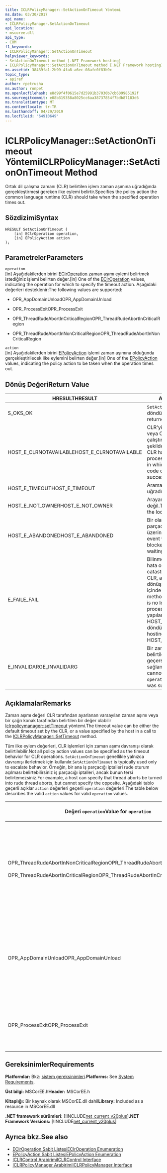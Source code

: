 ```yaml
---
title: ICLRPolicyManager::SetActionOnTimeout Yöntemi
ms.date: 03/30/2017
api_name:
- ICLRPolicyManager.SetActionOnTimeout
api_location:
- mscoree.dll
api_type:
- COM
f1_keywords:
- ICLRPolicyManager::SetActionOnTimeout
helpviewer_keywords:
- SetActionOnTimeout method [.NET Framework hosting]
- ICLRPolicyManager::SetActionOnTimeout method [.NET Framework hosting]
ms.assetid: 38439fa1-2b99-4fa8-a6ec-08afc0f83b9c
topic_type:
- apiref
author: rpetrusha
ms.author: ronpet
ms.openlocfilehash: e8d99f4f0615e7d25991b37030b7cb609985192f
ms.sourcegitcommit: e08b319358a8025cc6aa38737854f7bdb87183d6
ms.translationtype: MT
ms.contentlocale: tr-TR
ms.lasthandoff: 04/29/2019
ms.locfileid: "64910649"
---
```

# <a name="iclrpolicymanagersetactionontimeout-method"></a><span data-ttu-id="9727a-102">ICLRPolicyManager::SetActionOnTimeout Yöntemi</span><span class="sxs-lookup"><span data-stu-id="9727a-102">ICLRPolicyManager::SetActionOnTimeout Method</span></span>
<span data-ttu-id="9727a-103">Ortak dil çalışma zamanı (CLR) belirtilen işlem zaman aşımına uğradığında gerçekleştirmesi gereken ilke eylemi belirtir.</span><span class="sxs-lookup"><span data-stu-id="9727a-103">Specifies the policy action the common language runtime (CLR) should take when the specified operation times out.</span></span>  
  
## <a name="syntax"></a><span data-ttu-id="9727a-104">Sözdizimi</span><span class="sxs-lookup"><span data-stu-id="9727a-104">Syntax</span></span>  
  
```  
HRESULT SetActionOnTimeout (  
    [in] EClrOperation operation,  
    [in] EPolicyAction action  
);  
```  
  
## <a name="parameters"></a><span data-ttu-id="9727a-105">Parametreler</span><span class="sxs-lookup"><span data-stu-id="9727a-105">Parameters</span></span>  
 `operation`  
 <span data-ttu-id="9727a-106">[in] Aşağıdakilerden birini [EClrOperation](../../../../docs/framework/unmanaged-api/hosting/eclroperation-enumeration.md) zaman aşımı eylemi belirtmek istediğiniz işlemi belirten değer.</span><span class="sxs-lookup"><span data-stu-id="9727a-106">[in] One of the [EClrOperation](../../../../docs/framework/unmanaged-api/hosting/eclroperation-enumeration.md) values, indicating the operation for which to specify the timeout action.</span></span> <span data-ttu-id="9727a-107">Aşağıdaki değerleri desteklenir:</span><span class="sxs-lookup"><span data-stu-id="9727a-107">The following values are supported:</span></span>  
  
- <span data-ttu-id="9727a-108">OPR_AppDomainUnload</span><span class="sxs-lookup"><span data-stu-id="9727a-108">OPR_AppDomainUnload</span></span>  
  
- <span data-ttu-id="9727a-109">OPR_ProcessExit</span><span class="sxs-lookup"><span data-stu-id="9727a-109">OPR_ProcessExit</span></span>  
  
- <span data-ttu-id="9727a-110">OPR_ThreadRudeAbortInCriticalRegion</span><span class="sxs-lookup"><span data-stu-id="9727a-110">OPR_ThreadRudeAbortInCriticalRegion</span></span>  
  
- <span data-ttu-id="9727a-111">OPR_ThreadRudeAbortInNonCriticalRegion</span><span class="sxs-lookup"><span data-stu-id="9727a-111">OPR_ThreadRudeAbortInNonCriticalRegion</span></span>  
  
 `action`  
 <span data-ttu-id="9727a-112">[in] Aşağıdakilerden birini [EPolicyAction](../../../../docs/framework/unmanaged-api/hosting/epolicyaction-enumeration.md) işlemi zaman aşımına olduğunda gerçekleştirilecek ilke eylemini belirten değer.</span><span class="sxs-lookup"><span data-stu-id="9727a-112">[in] One of the [EPolicyAction](../../../../docs/framework/unmanaged-api/hosting/epolicyaction-enumeration.md) values, indicating the policy action to be taken when the operation times out.</span></span>  
  
## <a name="return-value"></a><span data-ttu-id="9727a-113">Dönüş Değeri</span><span class="sxs-lookup"><span data-stu-id="9727a-113">Return Value</span></span>  
  
|<span data-ttu-id="9727a-114">HRESULT</span><span class="sxs-lookup"><span data-stu-id="9727a-114">HRESULT</span></span>|<span data-ttu-id="9727a-115">Açıklama</span><span class="sxs-lookup"><span data-stu-id="9727a-115">Description</span></span>|  
|-------------|-----------------|  
|<span data-ttu-id="9727a-116">S_OK</span><span class="sxs-lookup"><span data-stu-id="9727a-116">S_OK</span></span>|<span data-ttu-id="9727a-117">`SetActionOnTimeout` başarıyla döndürüldü.</span><span class="sxs-lookup"><span data-stu-id="9727a-117">`SetActionOnTimeout` returned successfully.</span></span>|  
|<span data-ttu-id="9727a-118">HOST_E_CLRNOTAVAILABLE</span><span class="sxs-lookup"><span data-stu-id="9727a-118">HOST_E_CLRNOTAVAILABLE</span></span>|<span data-ttu-id="9727a-119">CLR'yi bir işleme yüklü değil veya CLR içinde yönetilen kod çalıştıramaz veya çağrı başarılı şekilde işleme bir durumda.</span><span class="sxs-lookup"><span data-stu-id="9727a-119">The CLR has not been loaded into a process, or the CLR is in a state in which it cannot run managed code or process the call successfully.</span></span>|  
|<span data-ttu-id="9727a-120">HOST_E_TIMEOUT</span><span class="sxs-lookup"><span data-stu-id="9727a-120">HOST_E_TIMEOUT</span></span>|<span data-ttu-id="9727a-121">Arama zaman aşımına uğradı.</span><span class="sxs-lookup"><span data-stu-id="9727a-121">The call timed out.</span></span>|  
|<span data-ttu-id="9727a-122">HOST_E_NOT_OWNER</span><span class="sxs-lookup"><span data-stu-id="9727a-122">HOST_E_NOT_OWNER</span></span>|<span data-ttu-id="9727a-123">Arayan bir kilide sahip değil.</span><span class="sxs-lookup"><span data-stu-id="9727a-123">The caller does not own the lock.</span></span>|  
|<span data-ttu-id="9727a-124">HOST_E_ABANDONED</span><span class="sxs-lookup"><span data-stu-id="9727a-124">HOST_E_ABANDONED</span></span>|<span data-ttu-id="9727a-125">Bir olay engellenen bir iş parçacığı iptal edildi veya fiber üzerinde bekleme süresi.</span><span class="sxs-lookup"><span data-stu-id="9727a-125">An event was canceled while a blocked thread or fiber was waiting on it.</span></span>|  
|<span data-ttu-id="9727a-126">E_FAIL</span><span class="sxs-lookup"><span data-stu-id="9727a-126">E_FAIL</span></span>|<span data-ttu-id="9727a-127">Bilinmeyen geri dönülemez bir hata oluştu.</span><span class="sxs-lookup"><span data-stu-id="9727a-127">An unknown catastrophic failure occurred.</span></span> <span data-ttu-id="9727a-128">CLR, artık E_FAIL bir yöntemin dönüşünün ardından, işlem içinde kullanılamaz.</span><span class="sxs-lookup"><span data-stu-id="9727a-128">After a method returns E_FAIL, the CLR is no longer usable within the process.</span></span> <span data-ttu-id="9727a-129">Yöntemleri barındırma yapılan sonraki çağrılar HOST_E_CLRNOTAVAILABLE döndürür.</span><span class="sxs-lookup"><span data-stu-id="9727a-129">Subsequent calls to hosting methods return HOST_E_CLRNOTAVAILABLE.</span></span>|  
|<span data-ttu-id="9727a-130">E_INVALIDARG</span><span class="sxs-lookup"><span data-stu-id="9727a-130">E_INVALIDARG</span></span>|<span data-ttu-id="9727a-131">Bir zaman aşımı ayarlamak için belirtilen `operation`, ya da geçersiz bir değer için sağlanan `operation`.</span><span class="sxs-lookup"><span data-stu-id="9727a-131">A timeout cannot be set for the specified `operation`, or an invalid value was supplied for `operation`.</span></span>|  
  
## <a name="remarks"></a><span data-ttu-id="9727a-132">Açıklamalar</span><span class="sxs-lookup"><span data-stu-id="9727a-132">Remarks</span></span>  
 <span data-ttu-id="9727a-133">Zaman aşımı değeri CLR tarafından ayarlanan varsayılan zaman aşımı veya bir çağrı konak tarafından belirtilen bir değer olabilir [Iclrpolicymanager::setTimeout](../../../../docs/framework/unmanaged-api/hosting/iclrpolicymanager-settimeout-method.md) yöntemi.</span><span class="sxs-lookup"><span data-stu-id="9727a-133">The timeout value can be either the default timeout set by the CLR, or a value specified by the host in a call to the [ICLRPolicyManager::SetTimeout](../../../../docs/framework/unmanaged-api/hosting/iclrpolicymanager-settimeout-method.md) method.</span></span>  
  
 <span data-ttu-id="9727a-134">Tüm ilke eylem değerleri, CLR işlemleri için zaman aşımı davranışı olarak belirtilebilir.</span><span class="sxs-lookup"><span data-stu-id="9727a-134">Not all policy action values can be specified as the timeout behavior for CLR operations.</span></span> <span data-ttu-id="9727a-135">`SetActionOnTimeout` genellikle yalnızca davranışı ilerletmek için kullanılır.</span><span class="sxs-lookup"><span data-stu-id="9727a-135">`SetActionOnTimeout` is typically used only to escalate behavior.</span></span> <span data-ttu-id="9727a-136">Örneğin, bir ana iş parçacığı iptalleri rude oturum açılması belirtebilirsiniz iş parçacığı iptalleri, ancak bunun tersi belirtemezsiniz.</span><span class="sxs-lookup"><span data-stu-id="9727a-136">For example, a host can specify that thread aborts be turned into rude thread aborts, but cannot specify the opposite.</span></span> <span data-ttu-id="9727a-137">Aşağıdaki tablo geçerli açıklar `action` değerleri geçerli `operation` değerleri.</span><span class="sxs-lookup"><span data-stu-id="9727a-137">The table below describes the valid `action` values for valid `operation` values.</span></span>  
  
|<span data-ttu-id="9727a-138">Değeri `operation`</span><span class="sxs-lookup"><span data-stu-id="9727a-138">Value for `operation`</span></span>|<span data-ttu-id="9727a-139">İçin geçerli değerler `action`</span><span class="sxs-lookup"><span data-stu-id="9727a-139">Valid values for `action`</span></span>|  
|---------------------------|-------------------------------|  
|<span data-ttu-id="9727a-140">OPR_ThreadRudeAbortInNonCriticalRegion</span><span class="sxs-lookup"><span data-stu-id="9727a-140">OPR_ThreadRudeAbortInNonCriticalRegion</span></span><br /><br /> <span data-ttu-id="9727a-141">OPR_ThreadRudeAbortInCriticalRegion</span><span class="sxs-lookup"><span data-stu-id="9727a-141">OPR_ThreadRudeAbortInCriticalRegion</span></span>|<span data-ttu-id="9727a-142">-   eRudeAbortThread</span><span class="sxs-lookup"><span data-stu-id="9727a-142">-   eRudeAbortThread</span></span><br /><span data-ttu-id="9727a-143">-eUnloadAppDomain</span><span class="sxs-lookup"><span data-stu-id="9727a-143">-   eUnloadAppDomain</span></span><br /><span data-ttu-id="9727a-144">-eRudeUnloadAppDomain</span><span class="sxs-lookup"><span data-stu-id="9727a-144">-   eRudeUnloadAppDomain</span></span><br /><span data-ttu-id="9727a-145">-   eExitProcess</span><span class="sxs-lookup"><span data-stu-id="9727a-145">-   eExitProcess</span></span><br /><span data-ttu-id="9727a-146">-   eFastExitProcess</span><span class="sxs-lookup"><span data-stu-id="9727a-146">-   eFastExitProcess</span></span><br /><span data-ttu-id="9727a-147">-   eRudeExitProcess</span><span class="sxs-lookup"><span data-stu-id="9727a-147">-   eRudeExitProcess</span></span><br /><span data-ttu-id="9727a-148">-   eDisableRuntime</span><span class="sxs-lookup"><span data-stu-id="9727a-148">-   eDisableRuntime</span></span>|  
|<span data-ttu-id="9727a-149">OPR_AppDomainUnload</span><span class="sxs-lookup"><span data-stu-id="9727a-149">OPR_AppDomainUnload</span></span>|<span data-ttu-id="9727a-150">-eUnloadAppDomain</span><span class="sxs-lookup"><span data-stu-id="9727a-150">-   eUnloadAppDomain</span></span><br /><span data-ttu-id="9727a-151">-eRudeUnloadAppDomain</span><span class="sxs-lookup"><span data-stu-id="9727a-151">-   eRudeUnloadAppDomain</span></span><br /><span data-ttu-id="9727a-152">-   eExitProcess</span><span class="sxs-lookup"><span data-stu-id="9727a-152">-   eExitProcess</span></span><br /><span data-ttu-id="9727a-153">-   eFastExitProcess</span><span class="sxs-lookup"><span data-stu-id="9727a-153">-   eFastExitProcess</span></span><br /><span data-ttu-id="9727a-154">-   eRudeExitProcess</span><span class="sxs-lookup"><span data-stu-id="9727a-154">-   eRudeExitProcess</span></span><br /><span data-ttu-id="9727a-155">-   eDisableRuntime</span><span class="sxs-lookup"><span data-stu-id="9727a-155">-   eDisableRuntime</span></span>|  
|<span data-ttu-id="9727a-156">OPR_ProcessExit</span><span class="sxs-lookup"><span data-stu-id="9727a-156">OPR_ProcessExit</span></span>|<span data-ttu-id="9727a-157">-   eExitProcess</span><span class="sxs-lookup"><span data-stu-id="9727a-157">-   eExitProcess</span></span><br /><span data-ttu-id="9727a-158">-   eFastExitProcess</span><span class="sxs-lookup"><span data-stu-id="9727a-158">-   eFastExitProcess</span></span><br /><span data-ttu-id="9727a-159">-   eRudeExitProcess</span><span class="sxs-lookup"><span data-stu-id="9727a-159">-   eRudeExitProcess</span></span><br /><span data-ttu-id="9727a-160">-   eDisableRuntime</span><span class="sxs-lookup"><span data-stu-id="9727a-160">-   eDisableRuntime</span></span>|  
  
## <a name="requirements"></a><span data-ttu-id="9727a-161">Gereksinimler</span><span class="sxs-lookup"><span data-stu-id="9727a-161">Requirements</span></span>  
 <span data-ttu-id="9727a-162">**Platformlar:** Bkz: [sistem gereksinimleri](../../../../docs/framework/get-started/system-requirements.md).</span><span class="sxs-lookup"><span data-stu-id="9727a-162">**Platforms:** See [System Requirements](../../../../docs/framework/get-started/system-requirements.md).</span></span>  
  
 <span data-ttu-id="9727a-163">**Üst bilgi:** MSCorEE.h</span><span class="sxs-lookup"><span data-stu-id="9727a-163">**Header:** MSCorEE.h</span></span>  
  
 <span data-ttu-id="9727a-164">**Kitaplığı:** Bir kaynak olarak MSCorEE.dll dahil</span><span class="sxs-lookup"><span data-stu-id="9727a-164">**Library:** Included as a resource in MSCorEE.dll</span></span>  
  
 <span data-ttu-id="9727a-165">**.NET framework sürümleri:** [!INCLUDE[net_current_v20plus](../../../../includes/net-current-v20plus-md.md)]</span><span class="sxs-lookup"><span data-stu-id="9727a-165">**.NET Framework Versions:** [!INCLUDE[net_current_v20plus](../../../../includes/net-current-v20plus-md.md)]</span></span>  
  
## <a name="see-also"></a><span data-ttu-id="9727a-166">Ayrıca bkz.</span><span class="sxs-lookup"><span data-stu-id="9727a-166">See also</span></span>

- [<span data-ttu-id="9727a-167">EClrOperation Sabit Listesi</span><span class="sxs-lookup"><span data-stu-id="9727a-167">EClrOperation Enumeration</span></span>](../../../../docs/framework/unmanaged-api/hosting/eclroperation-enumeration.md)
- [<span data-ttu-id="9727a-168">EPolicyAction Sabit Listesi</span><span class="sxs-lookup"><span data-stu-id="9727a-168">EPolicyAction Enumeration</span></span>](../../../../docs/framework/unmanaged-api/hosting/epolicyaction-enumeration.md)
- [<span data-ttu-id="9727a-169">ICLRControl Arabirimi</span><span class="sxs-lookup"><span data-stu-id="9727a-169">ICLRControl Interface</span></span>](../../../../docs/framework/unmanaged-api/hosting/iclrcontrol-interface.md)
- [<span data-ttu-id="9727a-170">ICLRPolicyManager Arabirimi</span><span class="sxs-lookup"><span data-stu-id="9727a-170">ICLRPolicyManager Interface</span></span>](../../../../docs/framework/unmanaged-api/hosting/iclrpolicymanager-interface.md)
